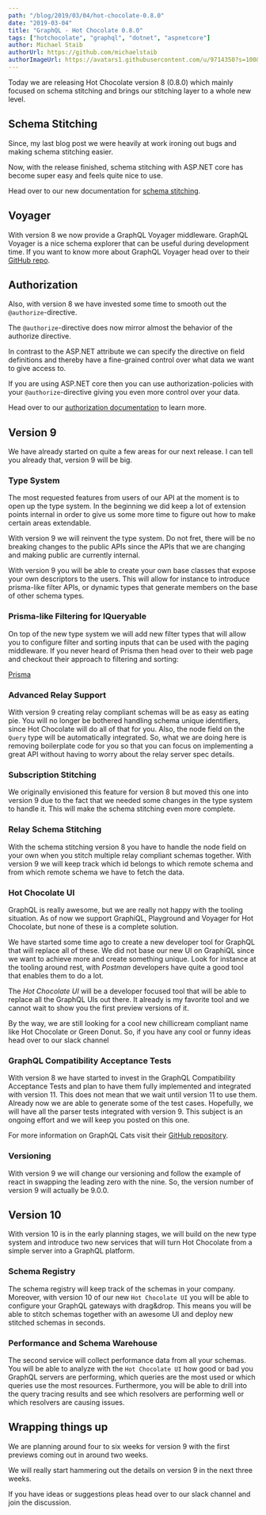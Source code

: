 ```yaml
---
path: "/blog/2019/03/04/hot-chocolate-0.8.0"
date: "2019-03-04"
title: "GraphQL - Hot Chocolate 0.8.0"
tags: ["hotchocolate", "graphql", "dotnet", "aspnetcore"]
author: Michael Staib
authorUrl: https://github.com/michaelstaib
authorImageUrl: https://avatars1.githubusercontent.com/u/9714350?s=100&v=4
---
```


Today we are releasing Hot Chocolate version 8 (0.8.0) which mainly focused on schema stitching and brings our stitching layer to a whole new level.

## Schema Stitching

Since, my last blog post we were heavily at work ironing out bugs and making schema stitching easier.

Now, with the release finished, schema stitching with ASP.NET core has become super easy and feels quite nice to use.

Head over to our new documentation for [schema stitching](https://hotchocolate.io/docs/stitching).

## Voyager

With version 8 we now provide a GraphQL Voyager middleware. GraphQL Voyager is a nice schema explorer that can be useful during development time. If you want to know more about GraphQL Voyager head over to their [GitHub repo](https://github.com/APIs-guru/graphql-voyager).

## Authorization

Also, with version 8 we have invested some time to smooth out the `@authorize`-directive.

The `@authorize`-directive does now mirror almost the behavior of the authorize directive.

In contrast to the ASP.NET attribute we can specify the directive on field definitions and thereby have a fine-grained control over what data we want to give access to.

If you are using ASP.NET core then you can use authorization-policies with your `@authorize`-directive giving you even more control over your data.

Head over to our [authorization documentation](https://hotchocolate.io/docs/authorization) to learn more.

## Version 9

We have already started on quite a few areas for our next release. I can tell you already that, version 9 will be big.

### Type System

The most requested features from users of our API at the moment is to open up the type system. In the beginning we did keep a lot of extension points internal in order to give us some more time to figure out how to make certain areas extendable.

With version 9 we will reinvent the type system. Do not fret, there will be no breaking changes to the public APIs since the APIs that we are changing and making public are currently internal.

With version 9 you will be able to create your own base classes that expose your own descriptors to the users. This will allow for instance to introduce prisma-like filter APIs, or dynamic types that generate members on the base of other schema types.

### Prisma-like Filtering for IQueryable

On top of the new type system we will add new filter types that will allow you to configure filter and sorting inputs that can be used with the paging middleware. If you never heard of Prisma then head over to their web page and checkout their approach to filtering and sorting:

[Prisma](https://www.prisma.io/docs/prisma-graphql-api/reference/queries-qwe1/)

### Advanced Relay Support

With version 9 creating relay compliant schemas will be as easy as eating pie. You will no longer be bothered handling schema unique identifiers, since Hot Chocolate will do all of that for you. Also, the node field on the `Query` type will be automatically integrated. So, what we are doing here is removing boilerplate code for you so that you can focus on implementing a great API without having to worry about the relay server spec details.

### Subscription Stitching

We originally envisioned this feature for version 8 but moved this one into version 9 due to the fact that we needed some changes in the type system to handle it. This will make the schema stitching even more complete.

### Relay Schema Stitching

With the schema stitching version 8 you have to handle the node field on your own when you stitch multiple relay compliant schemas together. With version 9 we will keep track which id belongs to which remote schema and from which remote schema we have to fetch the data.

### Hot Chocolate UI

GraphQL is really awesome, but we are really not happy with the tooling situation. As of now we support GraphiQL, Playground and Voyager for Hot Chocolate, but none of these is a complete solution.

We have started some time ago to create a new developer tool for GraphQL that will replace all of these. We did not base our new UI on GraphiQL since we want to achieve more and create something unique. Look for instance at the tooling around rest, with _Postman_ developers have quite a good tool that enables them to do a lot.

The _Hot Chocolate UI_ will be a developer focused tool that will be able to replace all the GraphQL UIs out there. It already is my favorite tool and we cannot wait to show you the first preview versions of it.

By the way, we are still looking for a cool new chillicream compliant name like Hot Chocolate or Green Donut. So, if you have any cool or funny ideas head over to our slack channel

### GraphQL Compatibility Acceptance Tests

With version 8 we have started to invest in the GraphQL Compatibility Acceptance Tests and plan to have them fully implemented and integrated with version 11. This does not mean that we wait until version 11 to use them. Already now we are able to generate some of the test cases. Hopefully, we will have all the parser tests integrated with version 9. This subject is an ongoing effort and we will keep you posted on this one.

For more information on GraphQL Cats visit their [GitHub repository](https://github.com/graphql-cats/graphql-cats).

### Versioning

With version 9 we will change our versioning and follow the example of react in swapping the leading zero with the nine. So, the version number of version 9 will actually be 9.0.0.

## Version 10

With version 10 is in the early planning stages, we will build on the new type system and introduce two new services that will turn Hot Chocolate from a simple server into a GraphQL platform.

### Schema Registry

The schema registry will keep track of the schemas in your company. Moreover, with version 10 of our new `Hot Chocolate UI` you will be able to configure your GraphQL gateways with drag&drop. This means you will be able to stitch schemas together with an awesome UI and deploy new stitched schemas in seconds.

### Performance and Schema Warehouse

The second service will collect performance data from all your schemas. You will be able to analyze with the `Hot Chocolate UI` how good or bad you GraphQL servers are performing, which queries are the most used or which queries use the most resources. Furthermore, you will be able to drill into the query tracing results and see which resolvers are performing well or which resolvers are causing issues.

## Wrapping things up

We are planning around four to six weeks for version 9 with the first previews coming out in around two weeks.

We will really start hammering out the details on version 9 in the next three weeks.

If you have ideas or suggestions pleas head over to our slack channel and join the discussion.
